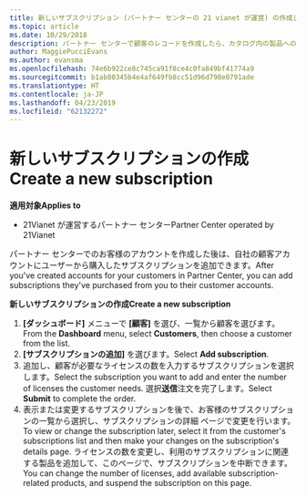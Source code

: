 ```yaml
---
title: 新しいサブスクリプション (パートナー センターの 21 vianet が運営) の作成します。
ms.topic: article
ms.date: 10/29/2018
description: パートナー センターで顧客のレコードを作成したら、カタログ内の製品へのサブスクリプションを販売できます。
author: MaggiePucciEvans
ms.author: evansma
ms.openlocfilehash: 74e6b922ce8c745ca91f8ce4c0fa849bf41774a9
ms.sourcegitcommit: b1ab80345b4e4af649fb8cc51d96d798e0791ade
ms.translationtype: HT
ms.contentlocale: ja-JP
ms.lasthandoff: 04/23/2019
ms.locfileid: "62132272"
---
```

# <a name="create-a-new-subscription"></a><span data-ttu-id="0bd47-103">新しいサブスクリプションの作成</span><span class="sxs-lookup"><span data-stu-id="0bd47-103">Create a new subscription</span></span>

<span data-ttu-id="0bd47-104">**適用対象**</span><span class="sxs-lookup"><span data-stu-id="0bd47-104">**Applies to**</span></span>

-   <span data-ttu-id="0bd47-105">21Vianet が運営するパートナー センター</span><span class="sxs-lookup"><span data-stu-id="0bd47-105">Partner Center operated by 21Vianet</span></span>


<span data-ttu-id="0bd47-106">パートナー センターでのお客様のアカウントを作成した後は、自社の顧客アカウントにユーザーから購入したサブスクリプションを追加できます。</span><span class="sxs-lookup"><span data-stu-id="0bd47-106">After you've created accounts for your customers in Partner Center, you can add subscriptions they've purchased from you to their customer accounts.</span></span>

<span data-ttu-id="0bd47-107">**新しいサブスクリプションの作成**</span><span class="sxs-lookup"><span data-stu-id="0bd47-107">**Create a new subscription**</span></span>

1.  <span data-ttu-id="0bd47-108">**[ダッシュボード]** メニューで **[顧客]** を選び、一覧から顧客を選びます。</span><span class="sxs-lookup"><span data-stu-id="0bd47-108">From the **Dashboard** menu, select **Customers**, then choose a customer from the list.</span></span>
2.  <span data-ttu-id="0bd47-109">**[サブスクリプションの追加]** を選びます。</span><span class="sxs-lookup"><span data-stu-id="0bd47-109">Select **Add subscription**.</span></span>
3.  <span data-ttu-id="0bd47-110">追加し、顧客が必要なライセンスの数を入力するサブスクリプションを選択します。</span><span class="sxs-lookup"><span data-stu-id="0bd47-110">Select the subscription you want to add and enter the number of licenses the customer needs.</span></span> <span data-ttu-id="0bd47-111">選択**送信**注文を完了します。</span><span class="sxs-lookup"><span data-stu-id="0bd47-111">Select **Submit** to complete the order.</span></span>
4.  <span data-ttu-id="0bd47-112">表示または変更するサブスクリプションを後で、お客様のサブスクリプションの一覧から選択し、サブスクリプションの詳細 ページで変更を行います。</span><span class="sxs-lookup"><span data-stu-id="0bd47-112">To view or change the subscription later, select it from the customer's subscriptions list and then make your changes on the subscription's details page.</span></span> <span data-ttu-id="0bd47-113">ライセンスの数を変更し、利用のサブスクリプションに関連する製品を追加して、このページで、サブスクリプションを中断できます。</span><span class="sxs-lookup"><span data-stu-id="0bd47-113">You can change the number of licenses, add available subscription-related products, and suspend the subscription on this page.</span></span>   

